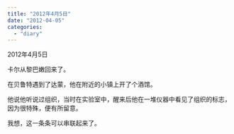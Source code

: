 ```yaml
---
title: "2012年4月5日"
date: "2012-04-05"
categories: 
  - "diary"
---
```


2012年4月5日

卡尔从黎巴嫩回来了。

在贝鲁特遇到了达蒙，他在附近的小镇上开了个酒馆。

他说他听说过组织，当时在实验室中，醒来后他在一堆仪器中看见了组织的标志，因为很特殊，便有所留意。

我想，这一条条可以串联起来了。
